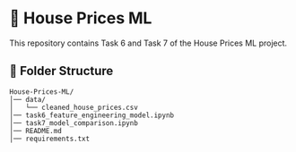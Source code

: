 # 🏡 House Prices ML

This repository contains Task 6 and Task 7 of the House Prices ML project.

## 📂 Folder Structure
```
House-Prices-ML/
│── data/
│   └── cleaned_house_prices.csv
│── task6_feature_engineering_model.ipynb
│── task7_model_comparison.ipynb
│── README.md
│── requirements.txt
```
